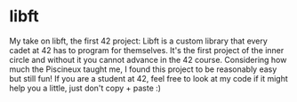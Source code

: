 # libft
My take on libft, the first 42 project:
Libft is a custom library that every cadet at 42 has to program for themselves.
It's the first project of the inner circle and without it you cannot advance in the 42 course.
Considering how much the Piscineux taught me, I found this project to be reasonably easy but still fun!
If you are a student at 42, feel free to look at my code if it might help you a little, just don't copy + paste :)
